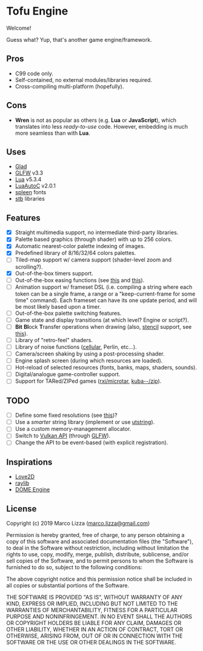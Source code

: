 # Tofu Engine

Welcome!

Guess what? Yup, that's another game engine/framework.

## Pros

* C99 code only.
* Self-contained, no external modules/libraries required.
* Cross-compiling multi-platform (hopefully).

## Cons

* **Wren** is not as popular as others (e.g. **Lua** or **JavaScript**), which translates into less *ready-to-use* code. However, embedding is much more seamless than with **Lua**.

## Uses

* [Glad](https://glad.dav1d.de/)
* [GLFW](https://www.glfw.org/) v3.3
* [Lua](https://lua.org/) v5.3.4
* [LuaAutoC](https://github.com/orangeduck/LuaAutoC) v2.0.1
* [spleen](https://github.com/fcambus/spleen) fonts
* [stb](https://github.com/nothings/stb) libraries

## Features

* [x] Straight multimedia support, no intermediate third-party libraries.
* [x] Palette based graphics (through shader) with up to 256 colors.
* [x] Automatic nearest-color palette indexing of images.
* [x] Predefined library of 8/16/32/64 colors palettes.
* [ ] Tiled-map support w/ camera support (shader-level zoom and scrolling?).
* [x] Out-of-the-box timers support.
* [ ] Out-of-the-box easing functions (see [this](https://github.com/kikito/tween.lua/blob/master/tween.lua) and [this](https://github.com/rxi/flux/blob/master/flux.lua)).
* [ ] Animation support w/ frameset DSL (i.e. compiling a string where each token can be a single frame, a range or a "keep-current-frame for some time" command). Each frameset can have its one update period, and will be most likely based upon a timer.
* [ ] Out-of-the-box palette switching features.
* [ ] Game state and display transitions (at which level? Engine or script?).
* [ ] **Bit** **Bl**ock **T**ransfer operations when drawing (also, [stencil](https://learnopengl.com/Advanced-OpenGL/Stencil-testing) support, see [this](https://open.gl/depthstencils)).
* [ ] Library of "retro-feel" shaders.
* [ ] Library of noise functions ([cellular](https://thebookofshaders.com/12/), Perlin, etc...).
* [ ] Camera/screen shaking by using a post-processing shader.
* [ ] Engine splash screen (during which resources are loaded).
* [ ] Hot-reload of selected resources (fonts, banks, maps, shaders, sounds).
* [ ] Digital/analogue game-controller support.
* [ ] Support for TARed/ZIPed games ([rxi/microtar](https://github.com/rxi/microtar), [kuba--/zip](https://github.com/kuba--/zip)).

## TODO

* [ ] Define some fixed resolutions (see [this](https://pacoup.com/2011/06/12/list-of-true-169-resolutions/))?
* [ ] Use a *smarter* string library (implement or use [utstring](http://troydhanson.github.io/uthash/utstring.html)).
* [ ] Use a custom memory-management allocator.
* [ ] Switch to [Vulkan API](https://www.khronos.org/vulkan/) (through [GLFW](https://www.glfw.org/)).
* [ ] Change the API to be event-based (with explicit registration).

## Inspirations

* [Love2D](https://love2d.org/)
* [raylib](https://www.raylib.com/)
* [DOME Engine](https://github.com/avivbeeri/dome/)

## License

Copyright (c) 2019 Marco Lizza (marco.lizza@gmail.com)

Permission is hereby granted, free of charge, to any person obtaining a copy of this software and associated documentation files (the "Software"), to deal in the Software without restriction, including without limitation the rights to use, copy, modify, merge, publish, distribute, sublicense, and/or sell copies of the Software, and to permit persons to whom the Software is furnished to do so, subject to the following conditions:

The above copyright notice and this permission notice shall be included in all copies or substantial portions of the Software.

THE SOFTWARE IS PROVIDED "AS IS", WITHOUT WARRANTY OF ANY KIND, EXPRESS OR IMPLIED, INCLUDING BUT NOT LIMITED TO THE WARRANTIES OF MERCHANTABILITY, FITNESS FOR A PARTICULAR PURPOSE AND NONINFRINGEMENT. IN NO EVENT SHALL THE AUTHORS OR COPYRIGHT HOLDERS BE LIABLE FOR ANY CLAIM, DAMAGES OR OTHER LIABILITY, WHETHER IN AN ACTION OF CONTRACT, TORT OR OTHERWISE, ARISING FROM, OUT OF OR IN CONNECTION WITH THE SOFTWARE OR THE USE OR OTHER DEALINGS IN THE SOFTWARE.
